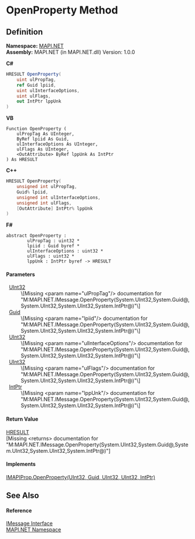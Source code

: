# OpenProperty Method




## Definition
**Namespace:** <a href="5bef4637-66f8-16d4-e5f4-4d0da57a1538.md">MAPI.NET</a>  
**Assembly:** MAPI.NET (in MAPI.NET.dll) Version: 1.0.0

**C#**
``` C#
HRESULT OpenProperty(
	uint ulPropTag,
	ref Guid lpiid,
	uint ulInterfaceOptions,
	uint ulFlags,
	out IntPtr lppUnk
)
```
**VB**
``` VB
Function OpenProperty ( 
	ulPropTag As UInteger,
	ByRef lpiid As Guid,
	ulInterfaceOptions As UInteger,
	ulFlags As UInteger,
	<OutAttribute> ByRef lppUnk As IntPtr
) As HRESULT
```
**C++**
``` C++
HRESULT OpenProperty(
	unsigned int ulPropTag, 
	Guid% lpiid, 
	unsigned int ulInterfaceOptions, 
	unsigned int ulFlags, 
	[OutAttribute] IntPtr% lppUnk
)
```
**F#**
``` F#
abstract OpenProperty : 
        ulPropTag : uint32 * 
        lpiid : Guid byref * 
        ulInterfaceOptions : uint32 * 
        ulFlags : uint32 * 
        lppUnk : IntPtr byref -> HRESULT 
```



#### Parameters
<dl><dt>  <a href="https://learn.microsoft.com/dotnet/api/system.uint32" target="_blank" rel="noopener noreferrer">UInt32</a></dt><dd>\[Missing &lt;param name="ulPropTag"/&gt; documentation for "M:MAPI.NET.IMessage.OpenProperty(System.UInt32,System.Guid@,System.UInt32,System.UInt32,System.IntPtr@)"\]</dd><dt>  <a href="https://learn.microsoft.com/dotnet/api/system.guid" target="_blank" rel="noopener noreferrer">Guid</a></dt><dd>\[Missing &lt;param name="lpiid"/&gt; documentation for "M:MAPI.NET.IMessage.OpenProperty(System.UInt32,System.Guid@,System.UInt32,System.UInt32,System.IntPtr@)"\]</dd><dt>  <a href="https://learn.microsoft.com/dotnet/api/system.uint32" target="_blank" rel="noopener noreferrer">UInt32</a></dt><dd>\[Missing &lt;param name="ulInterfaceOptions"/&gt; documentation for "M:MAPI.NET.IMessage.OpenProperty(System.UInt32,System.Guid@,System.UInt32,System.UInt32,System.IntPtr@)"\]</dd><dt>  <a href="https://learn.microsoft.com/dotnet/api/system.uint32" target="_blank" rel="noopener noreferrer">UInt32</a></dt><dd>\[Missing &lt;param name="ulFlags"/&gt; documentation for "M:MAPI.NET.IMessage.OpenProperty(System.UInt32,System.Guid@,System.UInt32,System.UInt32,System.IntPtr@)"\]</dd><dt>  <a href="https://learn.microsoft.com/dotnet/api/system.intptr" target="_blank" rel="noopener noreferrer">IntPtr</a></dt><dd>\[Missing &lt;param name="lppUnk"/&gt; documentation for "M:MAPI.NET.IMessage.OpenProperty(System.UInt32,System.Guid@,System.UInt32,System.UInt32,System.IntPtr@)"\]</dd></dl>

#### Return Value
<a href="50596607-a328-ef10-6ea9-0448fbb7d197.md">HRESULT</a>  
\[Missing &lt;returns&gt; documentation for "M:MAPI.NET.IMessage.OpenProperty(System.UInt32,System.Guid@,System.UInt32,System.UInt32,System.IntPtr@)"\]

#### Implements
<a href="a82109dc-9148-ad78-11ae-7aa020efd430.md">IMAPIProp.OpenProperty(UInt32, Guid, UInt32, UInt32, IntPtr)</a>  


## See Also


#### Reference
<a href="f542b7a9-d1ab-fed6-c2df-7c20b044fccc.md">IMessage Interface</a>  
<a href="5bef4637-66f8-16d4-e5f4-4d0da57a1538.md">MAPI.NET Namespace</a>  

